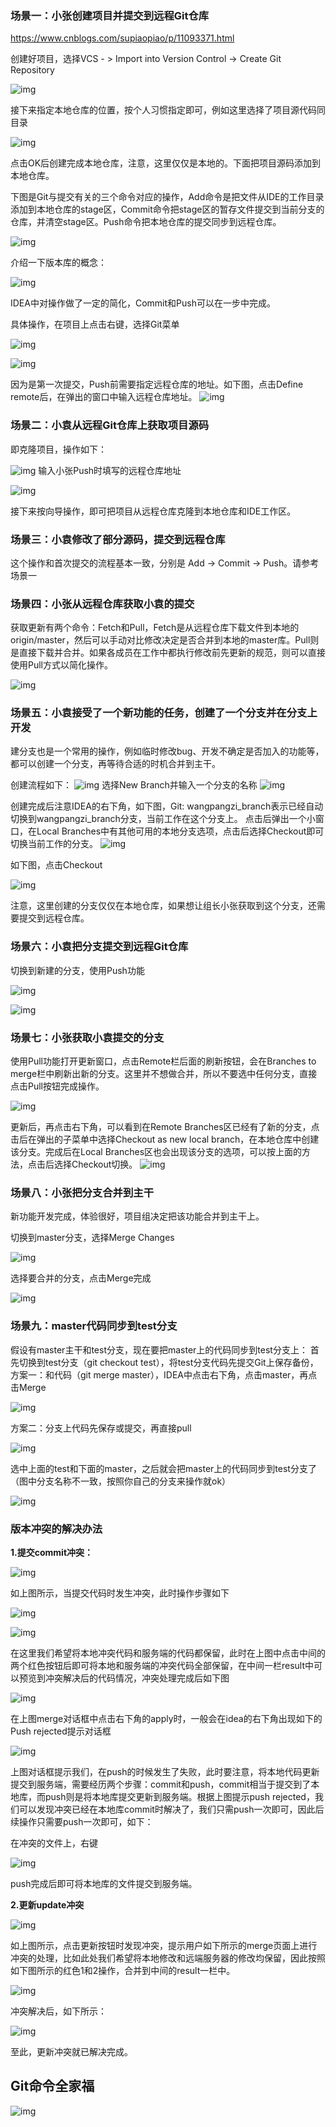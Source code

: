 ### 场景一：小张创建项目并提交到远程Git仓库

https://www.cnblogs.com/supiaopiao/p/11093371.html

创建好项目，选择VCS - > Import into Version Control -> Create Git Repository

![img](https://img2018.cnblogs.com/blog/1188380/201906/1188380-20190626191359187-1860171399.png)

接下来指定本地仓库的位置，按个人习惯指定即可，例如这里选择了项目源代码同目录

![img](https://img2018.cnblogs.com/blog/1188380/201906/1188380-20190626191424484-1177933528.png)

点击OK后创建完成本地仓库，注意，这里仅仅是本地的。下面把项目源码添加到本地仓库。

下图是Git与提交有关的三个命令对应的操作，Add命令是把文件从IDE的工作目录添加到本地仓库的stage区，Commit命令把stage区的暂存文件提交到当前分支的仓库，并清空stage区。Push命令把本地仓库的提交同步到远程仓库。

![img](https://img2018.cnblogs.com/blog/1188380/201906/1188380-20190626191442000-2001925393.png)

 介绍一下版本库的概念：

![img](https://img2018.cnblogs.com/blog/1188380/201906/1188380-20190627093634940-1332392815.png)

 

IDEA中对操作做了一定的简化，Commit和Push可以在一步中完成。

具体操作，在项目上点击右键，选择Git菜单

![img](https://img2018.cnblogs.com/blog/1188380/201906/1188380-20190626191510877-1645103499.png)

![img](https://img2018.cnblogs.com/blog/1188380/201906/1188380-20190626191609594-1214648522.png)

 因为是第一次提交，Push前需要指定远程仓库的地址。如下图，点击Define remote后，在弹出的窗口中输入远程仓库地址。
![img](https://img2018.cnblogs.com/blog/1188380/201906/1188380-20190626191621844-720986537.png)

 

### 场景二：小袁从远程Git仓库上获取项目源码

即克隆项目，操作如下：

![img](https://img2018.cnblogs.com/blog/1188380/201906/1188380-20190626191634758-777282851.png)
输入小张Push时填写的远程仓库地址

![img](https://img2018.cnblogs.com/blog/1188380/201906/1188380-20190626191647161-2057886327.png)

接下来按向导操作，即可把项目从远程仓库克隆到本地仓库和IDE工作区。

### 场景三：小袁修改了部分源码，提交到远程仓库

这个操作和首次提交的流程基本一致，分别是 Add -> Commit -> Push。请参考场景一

### 场景四：小张从远程仓库获取小袁的提交

获取更新有两个命令：Fetch和Pull，Fetch是从远程仓库下载文件到本地的origin/master，然后可以手动对比修改决定是否合并到本地的master库。Pull则是直接下载并合并。如果各成员在工作中都执行修改前先更新的规范，则可以直接使用Pull方式以简化操作。

![img](https://img2018.cnblogs.com/blog/1188380/201906/1188380-20190626191701650-522350775.png)

 

### 场景五：小袁接受了一个新功能的任务，创建了一个分支并在分支上开发

建分支也是一个常用的操作，例如临时修改bug、开发不确定是否加入的功能等，都可以创建一个分支，再等待合适的时机合并到主干。

创建流程如下：
![img](https://img2018.cnblogs.com/blog/1188380/201906/1188380-20190626191718678-1479339413.png)
选择New Branch并输入一个分支的名称
![img](https://img2018.cnblogs.com/blog/1188380/201906/1188380-20190626191729860-828336031.png)

 创建完成后注意IDEA的右下角，如下图，Git: wangpangzi_branch表示已经自动切换到wangpangzi_branch分支，当前工作在这个分支上。
点击后弹出一个小窗口，在Local Branches中有其他可用的本地分支选项，点击后选择Checkout即可切换当前工作的分支。
![img](https://img2018.cnblogs.com/blog/1188380/201906/1188380-20190626191743072-1997442321.png)

 如下图，点击Checkout

![img](https://img2018.cnblogs.com/blog/1188380/201906/1188380-20190626191756279-210972420.png)

注意，这里创建的分支仅仅在本地仓库，如果想让组长小张获取到这个分支，还需要提交到远程仓库。

### 场景六：小袁把分支提交到远程Git仓库

切换到新建的分支，使用Push功能

![img](https://img2018.cnblogs.com/blog/1188380/201906/1188380-20190626191815183-1189668277.png)

![img](https://img2018.cnblogs.com/blog/1188380/201906/1188380-20190626191829029-116085391.png)

### 场景七：小张获取小袁提交的分支

使用Pull功能打开更新窗口，点击Remote栏后面的刷新按钮，会在Branches to merge栏中刷新出新的分支。这里并不想做合并，所以不要选中任何分支，直接点击Pull按钮完成操作。

![img](https://img2018.cnblogs.com/blog/1188380/201906/1188380-20190626191840106-351394877.png)

 更新后，再点击右下角，可以看到在Remote Branches区已经有了新的分支，点击后在弹出的子菜单中选择Checkout as new local branch，在本地仓库中创建该分支。完成后在Local Branches区也会出现该分支的选项，可以按上面的方法，点击后选择Checkout切换。
![img](https://img2018.cnblogs.com/blog/1188380/201906/1188380-20190626191904733-308447494.png)

 

### 场景八：小张把分支合并到主干

新功能开发完成，体验很好，项目组决定把该功能合并到主干上。

切换到master分支，选择Merge Changes

![img](https://img2018.cnblogs.com/blog/1188380/201906/1188380-20190626191917611-1806455291.png)

 选择要合并的分支，点击Merge完成

![img](https://img2018.cnblogs.com/blog/1188380/201906/1188380-20190626191930507-1439850753.png)

### 场景九：master代码同步到test分支

假设有master主干和test分支，现在要把master上的代码同步到test分支上：
首先切换到test分支（git checkout test），将test分支代码先提交Git上保存备份，
方案一：和代码（git merge master），IDEA中点击右下角，点击master，再点击Merge

![img](https://img2018.cnblogs.com/blog/1188380/201907/1188380-20190731092833706-2116517775.png)

方案二：分支上代码先保存或提交，再直接pull

![img](https://img2018.cnblogs.com/blog/1188380/201907/1188380-20190731093337870-1008240337.png)

选中上面的test和下面的master，之后就会把master上的代码同步到test分支了（图中分支名称不一致，按照你自己的分支来操作就ok）

 ![img](https://img2018.cnblogs.com/blog/1188380/201907/1188380-20190731093258361-265155769.png)

 

### 版本冲突的解决办法

**1.提交commit冲突：**

![img](https://img2018.cnblogs.com/blog/1188380/201906/1188380-20190626193548852-39714681.png)

 

如上图所示，当提交代码时发生冲突，此时操作步骤如下

![img](https://img2018.cnblogs.com/blog/1188380/201906/1188380-20190626193624952-1981095504.png)

 

 

![img](https://img2018.cnblogs.com/blog/1188380/201906/1188380-20190626193640860-1259076716.png)

在这里我们希望将本地冲突代码和服务端的代码都保留，此时在上图中点击中间的两个红色按钮后即可将本地和服务端的冲突代码全部保留，在中间一栏result中可以预览到冲突解决后的代码情况，冲突处理完成后如下图

![img](https://img2018.cnblogs.com/blog/1188380/201906/1188380-20190626193707530-638934208.png)

在上图merge对话框中点击右下角的apply时，一般会在idea的右下角出现如下的Push rejected提示对话框

![img](https://img2018.cnblogs.com/blog/1188380/201906/1188380-20190626193728469-1283724535.png)

 

上图对话框提示我们，在push的时候发生了失败，此时要注意，将本地代码更新提交到服务端，需要经历两个步骤：commit和push，commit相当于提交到了本地库，而push则是将本地库提交更新到服务端。根据上图提示push rejected，我们可以发现冲突已经在本地库commit时解决了，我们只需push一次即可，因此后续操作只需要push一次即可，如下：

在冲突的文件上，右键

![img](https://img2018.cnblogs.com/blog/1188380/201906/1188380-20190626193745133-2031336526.png)

push完成后即可将本地库的文件提交到服务端。

**2.更新update冲突**

![img](https://img2018.cnblogs.com/blog/1188380/201906/1188380-20190626193817845-51568870.png)

 

如上图所示，点击更新按钮时发现冲突，提示用户如下所示的merge页面上进行冲突的处理，比如此处我们希望将本地修改和远端服务器的修改均保留，因此按照如下图所示的红色1和2操作，合并到中间的result一栏中。

![img](https://img2018.cnblogs.com/blog/1188380/201906/1188380-20190626193830562-524034758.png)

 冲突解决后，如下所示：

![img](https://img2018.cnblogs.com/blog/1188380/201906/1188380-20190626193845138-1707946768.png)

至此，更新冲突就已解决完成。

## Git命令全家福

![img](https://img2018.cnblogs.com/blog/1188380/201906/1188380-20190626193905690-1543978978.png)